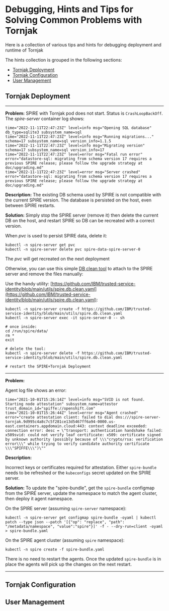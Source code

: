 # Debugging, Hints and Tips for Solving Common Problems with Tornjak
Here is a collection of various tips and hints for debugging
deployment and runtime of Tornjak

The hints collection is grouped in the following sections:
* [Tornjak Deployment](#tornjak-deployment)
* [Tornjak Configuration](#tornjak-configuration)
* [User Management](#user-management)

<!-- the proposed format for each suggestion is:
---

**Problem:**

**Description:**

**Solution:**

---
-->


## Tornjak Deployment

---

**Problem:**
SPIRE with Tornjak pod does not start. 
Status is `CrashLoopBackOff`.
The _spire-server_ container log shows:

```
time="2022-11-11T22:47:23Z" level=info msg="Opening SQL database" db_type=sqlite3 subsystem_name=sql
time="2022-11-11T22:47:23Z" level=info msg="Running migrations..." schema=17 subsystem_name=sql version_info=1.1.5
time="2022-11-11T22:47:23Z" level=info msg="Migrating version" schema=17 subsystem_name=sql version_info=17
time="2022-11-11T22:47:23Z" level=error msg="Fatal run error" error="datastore-sql: migrating from schema version 17 requires a previous SPIRE release; please follow the upgrade strategy at doc/upgrading.md"
time="2022-11-11T22:47:23Z" level=error msg="Server crashed" error="datastore-sql: migrating from schema version 17 requires a previous SPIRE release; please follow the upgrade strategy at doc/upgrading.md"
```

**Description:**
The existing DB schema used by SPIRE is not compatible with the current SPIRE version.
The database is persisted on the host, even between SPIRE restarts.

**Solution:**
Simply stop the SPIRE server (remove it)
then delete the current DB on the host,
and restart SPIRE
so DB can be recreated with a correct version.

When _pvc_ is used to persist SPIRE data, delete it:

```console
kubectl -n spire-server get pvc
kubectl -n spire-server delete pvc spire-data-spire-server-0
```

The _pvc_ will get recreated on the next deployment

Otherwise,
you can use this simple [DB clean tool](https://github.com/IBM/trusted-service-identity/blob/main/utils/spire.db.clean.yaml) to attach to the SPIRE server
and remove the files manually:

Use the handy utility:
[https://github.com/IBM/trusted-service-identity/blob/main/utils/spire.db.clean.yaml](https://github.com/IBM/trusted-service-identity/blob/main/utils/spire.db.clean.yaml):

```console
kubectl -n spire-server create -f https://github.com/IBM/trusted-service-identity/blob/main/utils/spire.db.clean.yaml
kubectl -n spire-server exec -it spire-server-0 -- sh

# once inside: 
cd /run/spire/data/
rm *
exit

# delete the tool:
kubectl -n spire-server delete -f https://github.com/IBM/trusted-service-identity/blob/main/utils/spire.db.clean.yaml

# restart the SPIRE+Tornjak Deployment
```

---

**Problem:**

Agent log file shows an error:
```console
time="2021-10-01T15:26:14Z" level=info msg="SVID is not found. Starting node attestation" subsystem_name=attestor trust_domain_id="spiffe://openshift.com"
time="2021-10-01T15:26:44Z" level=error msg="Agent crashed" error="create attestation client: failed to dial dns:///spire-server-tornjak.9d995c4a8c7c5f281ce13d5467ff6a94-0000.us-east.containers.appdomain.cloud:443: context deadline exceeded: connection error: desc = \"transport: authentication handshake failed: x509svid: could not verify leaf certificate: x509: certificate signed by unknown authority (possibly because of \\\"crypto/rsa: verification error\\\" while trying to verify candidate authority certificate \\\"SPIFFE\\\")\""
```

**Description:**

Incorrect keys or certificates required for attestation.
Either `spire-bundle` needs to be refreshed or the `kubeconfigs`
secret updated on the SPIRE server.

**Solution:**
To update the "spire-bundle",
get the `spire-bundle` configmap from the SPIRE server, update the namespace to match the agent cluster, then deploy it agent namespace.

On the SPIRE server (assuming `spire-server` namespace):
```console
kubectl -n spire-server get configmap spire-bundle -oyaml | kubectl patch --type json --patch '[{"op": "replace", "path": "/metadata/namespace", "value":"spire"}]' -f - --dry-run=client -oyaml > spire-bundle.yaml
```

On the SPIRE agent cluster (assuming `spire` namespace):
```console
kubectl -n spire create -f spire-bundle.yaml
```

There is no need to restart the agents.
Once the updated `spire-bundle` is in place
the agents will pick up the changes on the next restart.

---



## Tornjak Configuration


## User Management

